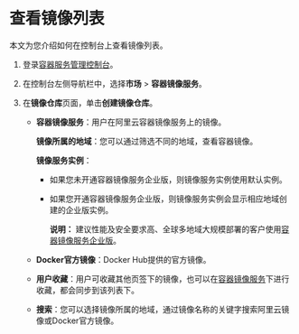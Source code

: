 # 查看镜像列表

本文为您介绍如何在控制台上查看镜像列表。

1.  登录[容器服务管理控制台](https://cs.console.aliyun.com)。

2.  在控制台左侧导航栏中，选择**市场** \> **容器镜像服务**。

3.  在**镜像仓库**页面，单击**创建镜像仓库**。

    -   **容器镜像服务**：用户在阿里云容器镜像服务上的镜像。

        **镜像所属的地域**：您可以通过筛选不同的地域，查看容器镜像。

        **镜像服务实例**：

        -   如果您未开通容器镜像服务企业版，则镜像服务实例使用默认实例。
        -   如果您开通容器镜像服务企业版，则镜像服务实例会显示相应地域创建的企业版实例。

            **说明：** 建议性能及安全要求高、全球多地域大规模部署的客户使用[容器镜像服务企业版]()。

    -   **Docker官方镜像**：Docker Hub提供的官方镜像。
    -   **用户收藏**：用户可收藏其他页签下的镜像，也可以在[容器镜像服务](https://cr.console.aliyun.com/)下进行收藏，都会同步到该列表下。
    -   **搜索**：您可以选择镜像所属的地域，通过镜像名称的关键字搜索阿里云镜像或Docker官方镜像。

